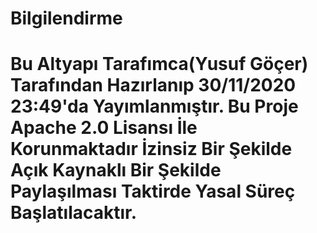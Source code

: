 # Bilgilendirme

# Bu Altyapı Tarafımca(Yusuf Göçer) Tarafından Hazırlanıp 30/11/2020 23:49'da Yayımlanmıştır. Bu Proje Apache 2.0 Lisansı İle Korunmaktadır İzinsiz Bir Şekilde Açık Kaynaklı Bir Şekilde Paylaşılması Taktirde Yasal Süreç Başlatılacaktır.
